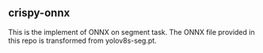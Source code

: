 ## crispy-onnx
This is the implement of ONNX on segment task. The ONNX file provided in this repo is transformed from yolov8s-seg.pt.
